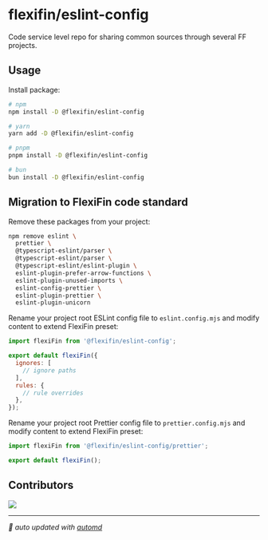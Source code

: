 # flexifin/eslint-config

Code service level repo for sharing common sources through several FF projects.

## Usage

Install package:

<!-- automd:pm-install auto=false dev -->

```sh
# npm
npm install -D @flexifin/eslint-config

# yarn
yarn add -D @flexifin/eslint-config

# pnpm
pnpm install -D @flexifin/eslint-config

# bun
bun install -D @flexifin/eslint-config
```

<!-- /automd -->

## Migration to FlexiFin code standard

Remove these packages from your project:

```bash
npm remove eslint \
  prettier \
  @typescript-eslint/parser \
  @typescript-eslint/parser \
  @typescript-eslint/eslint-plugin \
  eslint-plugin-prefer-arrow-functions \
  eslint-plugin-unused-imports \
  eslint-config-prettier \
  eslint-plugin-prettier \
  eslint-plugin-unicorn
```

Rename your project root ESLint config file to `eslint.config.mjs` and modify content to extend FlexiFin preset:

```js
import flexiFin from '@flexifin/eslint-config';

export default flexiFin({
  ignores: [
    // ignore paths
  ],
  rules: {
    // rule overrides
  },
});
```

Rename your project root Prettier config file to `prettier.config.mjs` and modify content to extend FlexiFin preset:

```js
import flexiFin from '@flexifin/eslint-config/prettier';

export default flexiFin();
```

## Contributors

<a href="https://github.com/flexifincz/eslint-config/graphs/contributors">
<img src="https://contrib.rocks/image?repo=flexifincz/eslint-config" />
</a>

<!-- /automd -->

<!-- automd:with-automd -->

---

_🤖 auto updated with [automd](https://automd.unjs.io)_

<!-- /automd -->
